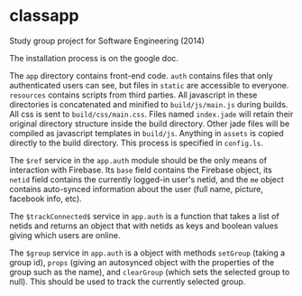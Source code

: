 classapp
========

Study group project for Software Engineering (2014)

The installation process is on the google doc.

The `app` directory contains front-end code. `auth` contains files that only authenticated users can see, but files in `static` are accessible to everyone.
`resources` contains scripts from third parties. All javascript in these directories is concatenated and minified to `build/js/main.js` during builds. All css is sent to `build/css/main.css`. Files named `index.jade` will retain their original directory structure inside the build directory. Other jade files will be compiled as javascript templates in `build/js`. Anything in `assets` is copied directly to the build directory. This process is specified in `config.ls`.

The `$ref` service in the `app.auth` module should be the only means of interaction with Firebase. Its `base` field contains the Firebase object, its `netid` field contains the currently logged-in user's netid, and the `me` object contains auto-synced information about the user (full name, picture, facebook info, etc).

The `$trackConnected$` service in `app.auth` is a function that takes a list of
netids and returns an object that with netids as keys and boolean values giving which
users are online.

The `$group` service in `app.auth` is a object with methods `setGroup` (taking a group id), `props` (giving an autosynced object with the properties of the group such as the name), and `clearGroup` (which sets the selected group to null). This should be used to track the currently selected group.

